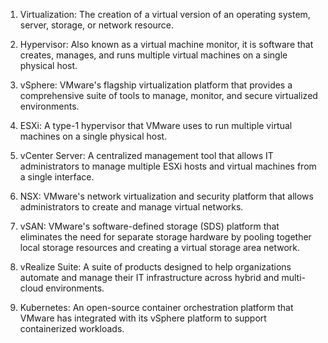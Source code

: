 1. Virtualization: The creation of a virtual version of an operating system, server, storage, or network resource.

2. Hypervisor: Also known as a virtual machine monitor, it is software that creates, manages, and runs multiple virtual machines on a single physical host.

3. vSphere: VMware's flagship virtualization platform that provides a comprehensive suite of tools to manage, monitor, and secure virtualized environments.

4. ESXi: A type-1 hypervisor that VMware uses to run multiple virtual machines on a single physical host.

5. vCenter Server: A centralized management tool that allows IT administrators to manage multiple ESXi hosts and virtual machines from a single interface.

6. NSX: VMware's network virtualization and security platform that allows administrators to create and manage virtual networks.

7. vSAN: VMware's software-defined storage (SDS) platform that eliminates the need for separate storage hardware by pooling together local storage resources and creating a virtual storage area network.

8. vRealize Suite: A suite of products designed to help organizations automate and manage their IT infrastructure across hybrid and multi-cloud environments.

9. Kubernetes: An open-source container orchestration platform that VMware has integrated with its vSphere platform to support containerized workloads.
